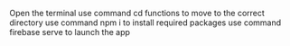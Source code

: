 Open the terminal
use command cd functions to move to the correct directory
use command npm i to install required packages
use command firebase serve to launch the app
